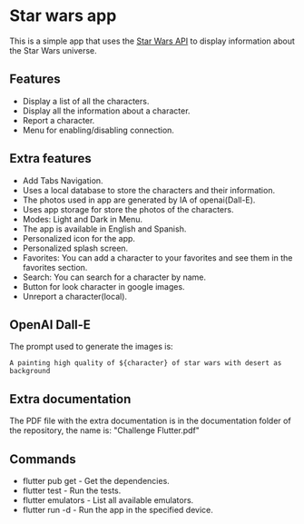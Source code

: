 # Star wars app
This is a simple app that uses the [Star Wars API](https://swapi.dev/) to display information about the Star Wars universe.

## Features
- Display a list of all the characters.
- Display all the information about a character.
- Report a character.
- Menu for enabling/disabling connection.

## Extra features
- Add Tabs Navigation.
- Uses a local database to store the characters and their information.
- The photos used in app are generated by IA of openai(Dall-E).
- Uses app storage for store the photos of the characters.
- Modes: Light and Dark in Menu.
- The app is available in English and Spanish.
- Personalized icon for the app.
- Personalized splash screen.
- Favorites: You can add a character to your favorites and see them in the favorites section.
- Search: You can search for a character by name.
- Button for look character in google images.
- Unreport a character(local).

## OpenAI Dall-E
The prompt used to generate the images is:
```
A painting high quality of ${character} of star wars with desert as background
```

## Extra documentation
The PDF file with the extra documentation is in the documentation folder of the repository, the name is: "Challenge Flutter.pdf"

## Commands
- flutter pub get - Get the dependencies.
- flutter test - Run the tests.
- flutter emulators - List all available emulators.
- flutter run -d <device> - Run the app in the specified device.
